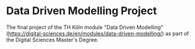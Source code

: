 # Data Driven Modelling Project

The final project of the TH Köln module "Data Driven Modelling" (https://digital-sciences.de/en/modules/data-driven-modelling/) as part of the Digital Sciences Master's Degree.
